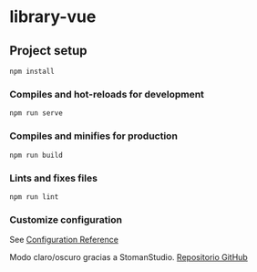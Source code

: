 # library-vue

## Project setup
```
npm install
```

### Compiles and hot-reloads for development
```
npm run serve
```

### Compiles and minifies for production
```
npm run build
```

### Lints and fixes files
```
npm run lint
```

### Customize configuration
See [Configuration Reference](https://cli.vuejs.org/config/)

Modo claro/oscuro gracias a StomanStudio.
[Repositorio GitHub](https://github.com/realstoman/vuejs-tailwindcss-portfolio)
